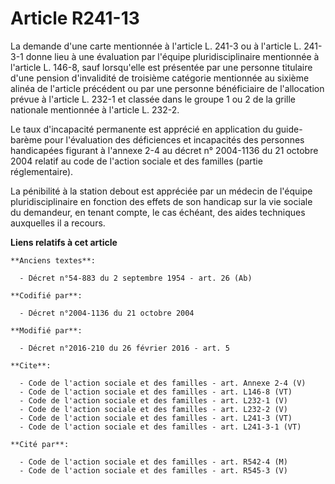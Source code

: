 # Article R241-13

La demande d'une carte mentionnée à l'article L. 241-3 ou à l'article L. 241-3-1 donne lieu à une évaluation par l'équipe
pluridisciplinaire mentionnée à l'article L. 146-8, sauf lorsqu'elle est présentée par une personne titulaire d'une pension
d'invalidité de troisième catégorie mentionnée au sixième alinéa de l'article précédent ou par une personne bénéficiaire de
l'allocation prévue à l'article L. 232-1 et classée dans le groupe 1 ou 2 de la grille nationale mentionnée à l'article L.
232-2. 

Le taux d'incapacité permanente est apprécié en application du guide-barème pour l'évaluation des déficiences et incapacités
des personnes handicapées figurant à l'annexe 2-4 au décret n° 2004-1136 du 21 octobre 2004 relatif au code de l'action
sociale et des familles (partie réglementaire). 

La pénibilité à la station debout est appréciée par un médecin de l'équipe pluridisciplinaire en fonction des effets de son
handicap sur la vie sociale du demandeur, en tenant compte, le cas échéant, des aides techniques auxquelles il a recours.

**Liens relatifs à cet article**

	**Anciens textes**:

	  - Décret n°54-883 du 2 septembre 1954 - art. 26 (Ab)

	**Codifié par**:

	  - Décret n°2004-1136 du 21 octobre 2004

	**Modifié par**:

	  - Décret n°2016-210 du 26 février 2016 - art. 5

	**Cite**:

	  - Code de l'action sociale et des familles - art. Annexe 2-4 (V)
	  - Code de l'action sociale et des familles - art. L146-8 (VT)
	  - Code de l'action sociale et des familles - art. L232-1 (V)
	  - Code de l'action sociale et des familles - art. L232-2 (V)
	  - Code de l'action sociale et des familles - art. L241-3 (VT)
	  - Code de l'action sociale et des familles - art. L241-3-1 (VT)

	**Cité par**:

	  - Code de l'action sociale et des familles - art. R542-4 (M)
	  - Code de l'action sociale et des familles - art. R545-3 (V)
